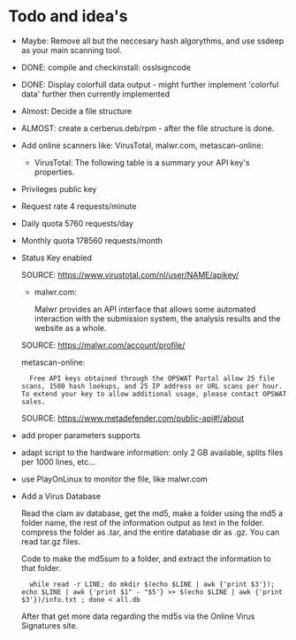 # Todo and idea's


- Maybe: Remove all but the neccesary hash algorythms, and use ssdeep as your main scanning tool.
- DONE:	compile and checkinstall: osslsigncode
- DONE:	Display colorfull data output - might further implement 'colorful data' further then currently implemented

- Almost: Decide a file structure
- ALMOST: create a cerberus.deb/rpm - after the file structure is done.

- Add online scanners like: VirusTotal, malwr.com, metascan-online:


	 - VirusTotal:  The following table is a summary your API key's properties. 

- Privileges 		public key
- Request rate	4 requests/minute
- Daily quota		5760 requests/day
- Monthly quota	178560 requests/month
- Status 			Key enabled

	SOURCE: https://www.virustotal.com/nl/user/NAME/apikey/

	- malwr.com:

		Malwr provides an API interface that allows some automated interaction with the submission system, the analysis results and the website as a whole.

	SOURCE: https://malwr.com/account/profile/

	metascan-online:

		Free API keys obtained through the OPSWAT Portal allow 25 file scans, 1500 hash lookups, and 25 IP address or URL scans per hour. To extend your key to allow additional usage, please contact OPSWAT sales.

	SOURCE: https://www.metadefender.com/public-api#!/about


- add proper parameters supports
- adapt script to the hardware information: only 2 GB available, splits files per 1000 lines, etc...
- use PlayOnLinux to monitor the file, like malwr.com
- Add a Virus Database

	Read the clam av database, get the md5, make a folder using the md5 a folder name, the rest of the information output as text in the folder. 
	compress the folder as .tar, and the entire database dir as .gz. You can read tar.gz files. 

	Code to make the md5sum to a folder, and extract the information to that folder.

		while read -r LINE; do mkdir $(echo $LINE | awk {'print $3'}); echo $LINE | awk {'print $1" - "$5'} >> $(echo $LINE | awk {'print $3'})/info.txt ; done < all.db

	After that get more data regarding the md5s via the Online Virus Signatures site.
